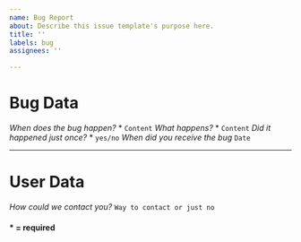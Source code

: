 ```yaml
---
name: Bug Report
about: Describe this issue template's purpose here.
title: ''
labels: bug
assignees: ''

---
```


# Bug Data
_When does the bug happen?_ *
`Content`
_What happens?_ *
`Content`
_Did it happened just once?_ *
`yes/no`
_When did you receive the bug_
`Date`

---

# User Data
_How could we contact you?_
`Way to contact or just no`


#### * = required
